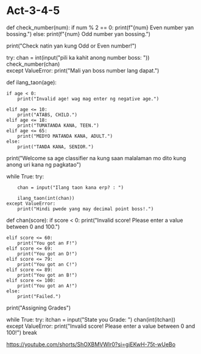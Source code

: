 # Act-3-4-5
def check_number(num):
    if num % 2 == 0:
        print(f"{num} Even number yan bossing.")
    else:
        print(f"{num} Odd number yan bossing.")


print("Check natin yan kung Odd or Even number!")

try:
    chan = int(input("pili ka kahit anong number boss: "))
    check_number(chan)  
except ValueError:
    print("Mali yan boss number lang dapat.")

def ilang_taon(age):
    
    if age < 0:
        print("Invalid age! wag mag enter ng negative age.")
    
    elif age <= 10:
        print("ATABS, CHILD.")
    elif age <= 18:
        print("TUMATANDA KANA, TEEN.")
    elif age <= 65:
        print("MEDYO MATANDA KANA, ADULT.")
    else:
        print("TANDA KANA, SENIOR.")


print("Welcome sa age classifier na kung saan malalaman mo dito kung anong uri kana ng pagkatao")

while True:
    try:
        
        chan = input("Ilang taon kana erp? : ")
        
        ilang_taon(int(chan))
    except ValueError:
        print("Hindi pwede yang may decimal point boss!.")

def chan(score):
    if score < 0:
        print("Invalid score! Please enter a value between 0 and 100.")
         
    elif score <= 60:
        print("You got an F!")        
    elif score <= 69:
        print("You got an D!")        
    elif score <= 79:
        print("You got an C!")        
    elif score <= 89:
        print("You got an B!")        
    elif score <= 100:
        print("You got an A!")
    else: 
        print("Failed.")
       
print("Assigning Grades")

while True:
    try:
        itchan = input("State you Grade: ")
        chan(int(itchan))        
    except ValueError:
        print("Invalid score! Please enter a value between 0 and 100!")
        break

https://youtube.com/shorts/ShOXBMVWlr0?si=giEKwH-75t-wUeBo
